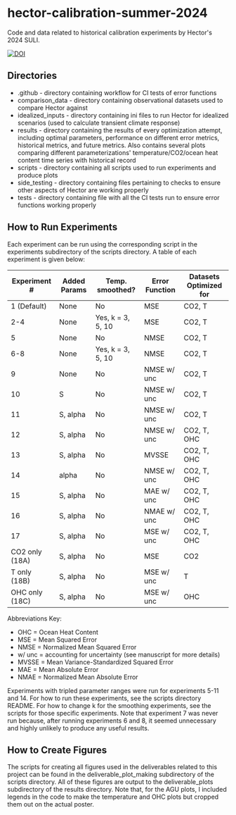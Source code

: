 # hector-calibration-summer-2024

Code and data related to historical calibration experiments by Hector's 2024 SULI.

[![DOI](https://zenodo.org/badge/DOI/10.5281/zenodo.12775301.svg)](https://doi.org/10.5281/zenodo.12775301)

## Directories

-   .github - directory containing workflow for CI tests of error functions
-   comparison_data - directory containing observational datasets used to compare Hector against
-   idealized_inputs - directory containing ini files to run Hector for idealized scenarios (used to calculate transient climate response)
-   results - directory containing the results of every optimization attempt, including optimal parameters, performance on different error metrics, historical metrics, and future metrics. Also contains several plots comparing different parameterizations' temperature/CO2/ocean heat content time series with historical record
-   scripts - directory containing all scripts used to run experiments and produce plots
-   side_testing - directory containing files pertaining to checks to ensure other aspects of Hector are working properly
-   tests - directory containing file with all the CI tests run to ensure error functions working properly

## How to Run Experiments

Each experiment can be run using the corresponding script in the experiments subdirectory of the scripts directory. A table of each experiment is given below:

| Experiment \#  | Added Params | Temp. smoothed?   | Error Function | Datasets Optimized for |
|---------------|---------------|---------------|---------------|---------------|
| 1 (Default)    | None         | No                | MSE            | CO2, T                 |
| 2-4            | None         | Yes, k = 3, 5, 10 | MSE            | CO2, T                 |
| 5              | None         | No                | NMSE           | CO2, T                 |
| 6-8            | None         | Yes, k = 3, 5, 10 | NMSE           | CO2, T                 |
| 9              | None         | No                | NMSE w/ unc    | CO2, T                 |
| 10             | S            | No                | NMSE w/ unc    | CO2, T                 |
| 11             | S, alpha     | No                | NMSE w/ unc    | CO2, T                 |
| 12             | S, alpha     | No                | NMSE w/ unc    | CO2, T, OHC            |
| 13             | S, alpha     | No                | MVSSE          | CO2, T, OHC            |
| 14             | alpha        | No                | NMSE w/ unc    | CO2, T, OHC            |
| 15             | S, alpha     | No                | MAE w/ unc     | CO2, T, OHC            |
| 16             | S, alpha     | No                | NMAE w/ unc    | CO2, T, OHC            |
| 17             | S, alpha     | No                | MSE w/ unc     | CO2, T, OHC            |
| CO2 only (18A) | S, alpha     | No                | MSE            | CO2                    |
| T only (18B)   | S, alpha     | No                | MSE w/ unc     | T                      |
| OHC only (18C) | S, alpha     | No                | MSE w/ unc     | OHC                    |

Abbreviations Key:

-   OHC = Ocean Heat Content
-   MSE = Mean Squared Error
-   NMSE = Normalized Mean Squared Error
-   w/ unc = accounting for uncertainty (see manuscript for more details)
-   MVSSE = Mean Variance-Standardized Squared Error
-   MAE = Mean Absolute Error
-   NMAE = Normalized Mean Absolute Error

Experiments with tripled parameter ranges were run for experiments 5-11 and 14. For how to run these experiments, see the scripts directory README. For how to change k for the smoothing experiments, see the scripts for those specific experiments. Note that experiment 7 was never run because, after running experiments 6 and 8, it seemed unnecessary and highly unlikely to produce any useful results.

## How to Create Figures

The scripts for creating all figures used in the deliverables related to this project can be found in the deliverable_plot_making subdirectory of the scripts directory. All of these figures are output to the deliverable_plots subdirectory of the results directory. Note that, for the AGU plots, I included legends in the code to make the temperature and OHC plots but cropped them out on the actual poster.
